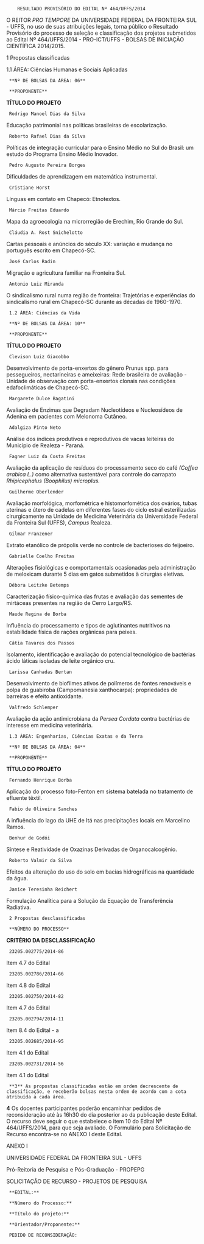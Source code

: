         RESULTADO PROVISÓRIO DO EDITAL Nº 464/UFFS/2014  

O REITOR *PRO TEMPORE* DA UNIVERSIDADE FEDERAL DA FRONTEIRA SUL - UFFS, no uso de suas atribuições legais, torna público o Resultado Provisório do processo de seleção e classificação dos projetos submetidos ao Edital Nº 464/UFFS/2014 - PRO-ICT/UFFS - BOLSAS DE INICIAÇÃO CIENTÍFICA 2014/2015.

 1 Propostas classificadas

 1.1 ÁREA: Ciências Humanas e Sociais Aplicadas

     **Nº DE BOLSAS DA ÁREA: 06**

     **PROPONENTE**

   **TÍTULO DO PROJETO**

     Rodrigo Manoel Dias da Silva

   Educação patrimonial nas políticas brasileiras de escolarização.

     Roberto Rafael Dias da Silva

   Políticas de integração curricular para o Ensino Médio no Sul do Brasil: um estudo do Programa Ensino Médio Inovador.

     Pedro Augusto Pereira Borges

   Dificuldades de aprendizagem em matemática instrumental.

     Cristiane Horst

   Línguas em contato em Chapecó: Etnotextos.

     Márcio Freitas Eduardo

   Mapa da agroecologia na microrregião de Erechim, Rio Grande do Sul.

     Cláudia A. Rost Snichelotto

   Cartas pessoais e anúncios do século XX: variação e mudança no português escrito em Chapecó-SC.

     José Carlos Radin

   Migração e agricultura familiar na Fronteira Sul.

     Antonio Luiz Miranda

   O sindicalismo rural numa região de fronteira: Trajetórias e experiências do sindicalismo rural em Chapecó-SC durante as décadas de 1960-1970.

     1.2 ÁREA: Ciências da Vida

     **Nº DE BOLSAS DA ÁREA: 10**

     **PROPONENTE**

   **TÍTULO DO PROJETO**

     Clevison Luiz Giacobbo

   Desenvolvimento de porta-enxertos do gênero Prunus spp. para pessegueiros, nectarineiras e ameixeiras: Rede brasileira de avaliação - Unidade de observação com porta-enxertos clonais nas condições edafoclimáticas de Chapecó-SC. 

     Margarete Dulce Bagatini

   Avaliação de Enzimas que Degradam Nucleotídeos e Nucleosídeos de Adenina em pacientes com Melonoma Cutâneo. 

     Adalgiza Pinto Neto

   Análise dos índices produtivos e reprodutivos de vacas leiteiras do Município de Realeza - Paraná.

     Fagner Luiz da Costa Freitas

   Avaliação da aplicação de resíduos do processamento seco do café *(Coffea arabica L.)* como alternativa sustentável para controle do carrapato *Rhipicephalus (Boophilus) microplus.* 

     Guilherme Oberlender

   Avaliação morfológica, morfométrica e histomorfomética dos ovários, tubas uterinas e útero de cadelas em diferentes fases do ciclo estral esterilizadas cirurgicamente na Unidade de Medicina Veterinária da Universidade Federal da Fronteira Sul (UFFS), *Campus* Realeza.

     Gilmar Franzener

   Extrato etanólico de própolis verde no controle de bacterioses do feijoeiro.

     Gabrielle Coelho Freitas

   Alterações fisiológicas e comportamentais ocasionadas pela administração de meloxicam durante 5 dias em gatos submetidos à cirurgias eletivas. 

     Débora Leitzke Betemps

   Caracterização físico-química das frutas e avaliação das sementes de mirtáceas presentes na região de Cerro Largo/RS.

     Maude Regina de Borba

   Influência do processamento e tipos de aglutinantes nutritivos na estabilidade física de rações orgânicas para peixes.

     Cátia Tavares dos Passos

   Isolamento, identificação e avaliação do potencial tecnológico de bactérias ácido láticas isoladas de leite orgânico cru.

     Larissa Canhadas Bertan

   Desenvolvimento de biofilmes ativos de polímeros de fontes renováveis e polpa de guabiroba (Campomanesia xanthocarpa): propriedades de barreiras e efeito antioxidante.

     Valfredo Schlemper

   Avaliação da ação antimicrobiana da *Persea Cordata* contra bactérias de interesse em medicina veterinária.

     1.3 ÁREA: Engenharias, Ciências Exatas e da Terra

     **Nº DE BOLSAS DA ÁREA: 04**

     **PROPONENTE**

   **TÍTULO DO PROJETO**

     Fernando Henrique Borba

   Aplicação do processo foto-Fenton em sistema batelada no tratamento de efluente têxtil.

     Fabio de Oliveira Sanches

   A influência do lago da UHE de Itá nas precipitações locais em Marcelino Ramos.

     Benhur de Godói

   Síntese e Reatividade de Oxazinas Derivadas de Organocalcogênio.

     Roberto Valmir da Silva

   Efeitos da alteração do uso do solo em bacias hidrográficas na quantidade da água.

     Janice Teresinha Reichert

   Formulação Analítica para a Solução da Equação de Transferência Radiativa.

     2 Propostas desclassificadas

     **NÚMERO DO PROCESSO**

   **CRITÉRIO DA DESCLASSIFICAÇÃO**

     23205.002775/2014-86

   Item 4.7 do Edital

     23205.002786/2014-66

   Item 4.8 do Edital

     23205.002750/2014-82

   Item 4.7 do Edital

     23205.002794/2014-11

   Item 8.4 do Edital - a

     23205.002685/2014-95

   Item 4.1 do Edital

     23205.002731/2014-56

   Item 4.1 do Edital

     **3** As propostas classificadas estão em ordem decrescente de classificação, e receberão bolsas nesta ordem de acordo com a cota atribuída a cada área.

 **4** Os docentes participantes poderão encaminhar pedidos de reconsideração até às 16h30 do dia posterior ao da publicação deste Edital. O recurso deve seguir o que estabelece o item 10 do Edital Nº 464/UFFS/2014, para que seja avaliado. O Formulário para Solicitação de Recurso encontra-se no ANEXO I deste Edital.

 ANEXO I

 UNIVERSIDADE FEDERAL DA FRONTEIRA SUL - UFFS

 Pró-Reitoria de Pesquisa e Pós-Graduação - PROPEPG

 SOLICITAÇÃO DE RECURSO - PROJETOS DE PESQUISA

     **EDITAL:** 

     **Número do Processo:** 

     **Título do projeto:**

     **Orientador/Proponente:**

     PEDIDO DE RECONSIDERAÇÃO:

      

  

  

  

  

  

  

  

  

  

  

  

  

  

  

  

  

  

  

  

  

  

  

  

  

  

  

  

  

  

  

  

  

  

  

  

  

  

     Local e Data

 Assinatura do Requerente

  

   **Data do ato:** Chapecó-SC, 29 de setembro de 2014.   
 

    Jaime Giolo   
 Reitor pro tempore da UFFS 

      Documento Histórico  [EDITAL Nº 607/GR/UFFS/2014](https://www.uffs.edu.br/atos-normativos/edital/gr/2014-0607/@@download/documento_historico)     
      